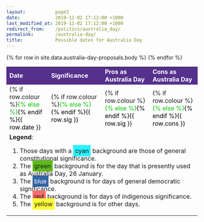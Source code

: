 ```yaml
---
layout:           page3
date:             2019-11-02 17:12:00 +1000
last_modified_at: 2019-11-02 17:12:00 +1000
redirect_from:    /politics/australia_day/
permalink:        /australia-day/
title:            Possible dates for Australia Day
---
```


<table cellspacing="0">
	<colgroup width="110"></colgroup>
	<tr>
		<td style="background-color: #55308D; font-weight: bold;"><font color="#FFFFFF">Date</font></td>
		<td style="background-color: #55308D; font-weight: bold;"><font color="#FFFFFF">Significance</font></td>
		<td style="background-color: #55308D; font-weight: bold;"><font color="#FFFFFF">Pros as Australia Day</font></td>
		<td style="background-color: #55308D; font-weight: bold;"><font color="#FFFFFF">Cons as Australia Day</font></td>
	</tr>
	{% for row in site.data.australia-day-proposals.body %}
	<tr>
		<td height="79" valign=middle style="background-color: #{{ row.bg }};" sdval="43466" sdnum="3081;0;D MMM">{% if row.colour %}<font color="#{{ row.colour }}">{% else %}<font color="#000000">{% endif %}{{ row.date }}</font></td>
		<td valign=middle style="background-color: #{{ row.bg }};">{% if row.colour %}<font color="#{{ row.colour }}">{% else %}<font color="#000000">{% endif %}{{ row.sig }}</font></td>
		<td valign=middle style="background-color: #{{ row.bg }};">{% if row.colour %}<font color="#{{ row.colour }}">{% else %}<font color="#000000">{% endif %}{{ row.sig }}</font></td>
		<td valign=middle style="background-color: #{{ row.bg }};">{% if row.colour %}<font color="#{{ row.colour }}">{% else %}<font color="#000000">{% endif %}{{ row.cons }}</font></td>
	</tr>
	{% endfor %}
	<tr>
		<td colspan=4>
			<b>Legend</b>:
			<ol>
				<li>Those days with a <span style="background-color: #29F2FF; padding: 5px;">cyan</span> background are those of general constitutional significance.</li>
				<li>The <span style="background-color: #5EB91E; padding: 5px;">green</span> background is for the day that is presently used as Australia Day, 26 January.</li>
				<li>The <span style="background-color: #3465A4; color:white; padding: 5px;">blue</span> background is for days of general democratic significance.</li>
				<li>The <span style="background-color: #FF6D6D; padding: 5px;">red</span> background is for days of indigenous significance.</li>
				<li>The <span style="background-color: #FFFF38; padding: 5px;">yellow</span> background is for other days.</li>
			</ol>
		</td>
	</tr>
</table>